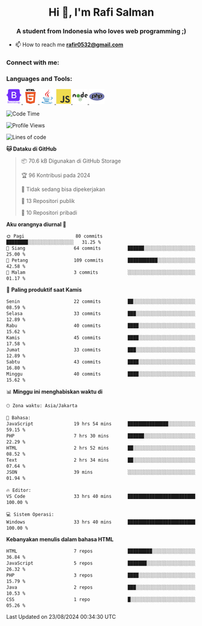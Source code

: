 <h1 align="center">Hi 👋, I'm Rafi Salman</h1>
<h3 align="center">A student from Indonesia who loves web programming ;)</h3>

- 📫 How to reach me **rafir0532@gmail.com**

<h3 align="left">Connect with me:</h3>
<p align="left">
</p>

<h3 align="left">Languages and Tools:</h3>
<p align="left"> <a href="https://getbootstrap.com" target="_blank" rel="noreferrer"> <img src="https://raw.githubusercontent.com/devicons/devicon/master/icons/bootstrap/bootstrap-plain-wordmark.svg" alt="bootstrap" width="40" height="40"/> </a> <a href="https://www.w3.org/html/" target="_blank" rel="noreferrer"> <img src="https://raw.githubusercontent.com/devicons/devicon/master/icons/html5/html5-original-wordmark.svg" alt="html5" width="40" height="40"/> </a> <a href="https://www.java.com" target="_blank" rel="noreferrer"> <img src="https://raw.githubusercontent.com/devicons/devicon/master/icons/java/java-original.svg" alt="java" width="40" height="40"/> </a> <a href="https://developer.mozilla.org/en-US/docs/Web/JavaScript" target="_blank" rel="noreferrer"> <img src="https://raw.githubusercontent.com/devicons/devicon/master/icons/javascript/javascript-original.svg" alt="javascript" width="40" height="40"/> </a> <a href="https://nodejs.org" target="_blank" rel="noreferrer"> <img src="https://raw.githubusercontent.com/devicons/devicon/master/icons/nodejs/nodejs-original-wordmark.svg" alt="nodejs" width="40" height="40"/> </a> <a href="https://www.php.net" target="_blank" rel="noreferrer"> <img src="https://raw.githubusercontent.com/devicons/devicon/master/icons/php/php-original.svg" alt="php" width="40" height="40"/> </a> </p>

<!--START_SECTION:waka-->
![Code Time](http://img.shields.io/badge/Code%20Time-52%20hrs%2045%20mins-blue)

![Profile Views](http://img.shields.io/badge/Profil%20dilihat-24-blue)

![Lines of code](https://img.shields.io/badge/Sejak%20Hello%20World%20aku%20telah%20menulis-466.8%20thousand%20baris%20kode-blue)

**🐱 Dataku di GitHub** 

> 📦 70.6 kB Digunakan di GitHub Storage 
 > 
> 🏆 96 Kontribusi pada 2024
 > 
> 🚫 Tidak sedang bisa dipekerjakan
 > 
> 📜 13 Repositori publik 
 > 
> 🔑 10 Repositori pribadi 
 > 
**Aku orangnya diurnal 🐤** 

```text
🌞 Pagi                   80 commits          ████████░░░░░░░░░░░░░░░░░   31.25 % 
🌆 Siang                  64 commits          ██████░░░░░░░░░░░░░░░░░░░   25.00 % 
🌃 Petang                 109 commits         ███████████░░░░░░░░░░░░░░   42.58 % 
🌙 Malam                  3 commits           ░░░░░░░░░░░░░░░░░░░░░░░░░   01.17 % 
```
📅 **Paling produktif saat Kamis** 

```text
Senin                    22 commits          ██░░░░░░░░░░░░░░░░░░░░░░░   08.59 % 
Selasa                   33 commits          ███░░░░░░░░░░░░░░░░░░░░░░   12.89 % 
Rabu                     40 commits          ████░░░░░░░░░░░░░░░░░░░░░   15.62 % 
Kamis                    45 commits          ████░░░░░░░░░░░░░░░░░░░░░   17.58 % 
Jumat                    33 commits          ███░░░░░░░░░░░░░░░░░░░░░░   12.89 % 
Sabtu                    43 commits          ████░░░░░░░░░░░░░░░░░░░░░   16.80 % 
Minggu                   40 commits          ████░░░░░░░░░░░░░░░░░░░░░   15.62 % 
```


📊 **Minggu ini menghabiskan waktu di** 

```text
🕑︎ Zona waktu: Asia/Jakarta

💬 Bahasa: 
JavaScript               19 hrs 54 mins      ███████████████░░░░░░░░░░   59.15 % 
PHP                      7 hrs 30 mins       ██████░░░░░░░░░░░░░░░░░░░   22.29 % 
HTML                     2 hrs 52 mins       ██░░░░░░░░░░░░░░░░░░░░░░░   08.52 % 
Text                     2 hrs 34 mins       ██░░░░░░░░░░░░░░░░░░░░░░░   07.64 % 
JSON                     39 mins             ░░░░░░░░░░░░░░░░░░░░░░░░░   01.94 % 

🔥 Editor: 
VS Code                  33 hrs 40 mins      █████████████████████████   100.00 % 

💻 Sistem Operasi: 
Windows                  33 hrs 40 mins      █████████████████████████   100.00 % 
```

**Kebanyakan menulis dalam bahasa HTML** 

```text
HTML                     7 repos             █████████░░░░░░░░░░░░░░░░   36.84 % 
JavaScript               5 repos             ███████░░░░░░░░░░░░░░░░░░   26.32 % 
PHP                      3 repos             ████░░░░░░░░░░░░░░░░░░░░░   15.79 % 
Java                     2 repos             ███░░░░░░░░░░░░░░░░░░░░░░   10.53 % 
CSS                      1 repo              █░░░░░░░░░░░░░░░░░░░░░░░░   05.26 % 
```




 Last Updated on 23/08/2024 00:34:30 UTC
<!--END_SECTION:waka-->
